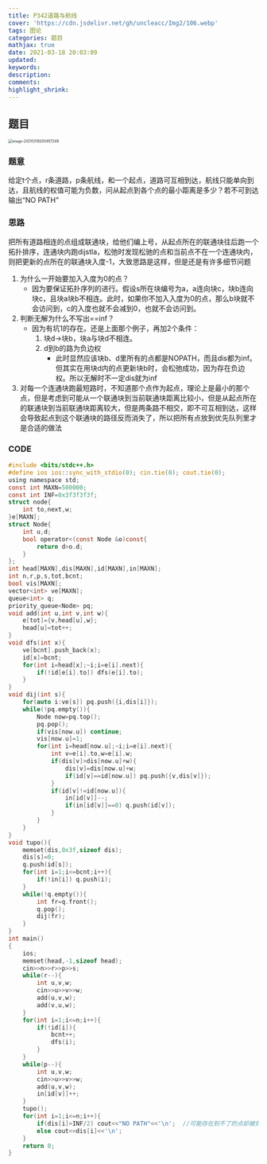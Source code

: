 ```yaml
---
title: P342道路与航线
cover: 'https://cdn.jsdelivr.net/gh/uncleacc/Img2/106.webp'
tags: 图论
categories: 题目
mathjax: true
date: 2021-03-18 20:03:09
updated: 
keywords: 
description: 
comments: 
highlight_shrink: 
---
```

##  题目

<img src="https://cdn.jsdelivr.net/gh/uncleacc/sucai_2/20210318200510.png" alt="image-20210318200457249" style="zoom:50%;" />

### 题意

给定t个点，r条道路，p条航线，和一个起点，道路可互相到达，航线只能单向到达，且航线的权值可能为负数，问从起点到各个点的最小距离是多少？若不可到达输出“NO PATH”

### 思路

把所有道路相连的点组成联通块，给他们编上号，从起点所在的联通块往后跑一个拓扑排序，连通块内跑dijstla，松弛时发现松驰的点和当前点不在一个连通块内，则把更新的点所在的联通块入度-1，大致思路是这样，但是还是有许多细节问题

1. 为什么一开始要加入入度为0的点？
   - 因为要保证拓扑序列的进行。假设s所在块编号为a，a连向块c，块b连向块c，且块a块b不相连。此时，如果你不加入入度为0的点，那么b块就不会访问到，c的入度也就不会减到0，也就不会访问到。
2. 判断无解为什么不写出==inf？
   - 因为有坑1的存在。还是上面那个例子，再加2个条件：
     1.  块d->块b，块a与块d不相连。
     2. d到b的路为负边权
        - 此时显然应该块b、d里所有的点都是NOPATH，而且dis都为inf。但其实在用块d内的点更新块b时，会松弛成功，因为存在负边权。所以无解时不一定dis就为inf
3. 对每一个连通块跑最短路时，不知道那个点作为起点，理论上是最小的那个点，但是考虑到可能从一个联通块到当前联通块距离比较小，但是从起点所在的联通块到当前联通块距离较大，但是两条路不相交，即不可互相到达，这样会导致起点到这个联通块的路径反而消失了，所以把所有点放到优先队列里才是合适的做法

### CODE

```c
#include <bits/stdc++.h>
#define ios ios::sync_with_stdio(0); cin.tie(0); cout.tie(0);
using namespace std;
const int MAXN=500000;
const int INF=0x3f3f3f3f;
struct node{
	int to,next,w;
}e[MAXN];
struct Node{
	int u,d;
	bool operator<(const Node &o)const{
		return d>o.d;
	}
};
int head[MAXN],dis[MAXN],id[MAXN],in[MAXN];
int n,r,p,s,tot,bcnt;
bool vis[MAXN];
vector<int> ve[MAXN];
queue<int> q;
priority_queue<Node> pq;
void add(int u,int v,int w){
	e[tot]={v,head[u],w};
	head[u]=tot++;
}
void dfs(int x){
	ve[bcnt].push_back(x);
	id[x]=bcnt;
	for(int i=head[x];~i;i=e[i].next){
		if(!id[e[i].to]) dfs(e[i].to);
	}
}
void dij(int s){
	for(auto i:ve[s]) pq.push({i,dis[i]});
	while(!pq.empty()){
		Node now=pq.top();
		pq.pop();
		if(vis[now.u]) continue;
		vis[now.u]=1;
		for(int i=head[now.u];~i;i=e[i].next){
			int v=e[i].to,w=e[i].w;
			if(dis[v]>dis[now.u]+w){
				dis[v]=dis[now.u]+w;
				if(id[v]==id[now.u]) pq.push({v,dis[v]});
			}
			if(id[v]!=id[now.u]){
				in[id[v]]--;
				if(in[id[v]]==0) q.push(id[v]);
			}
		}
	}
}
void tupo(){
	memset(dis,0x3f,sizeof dis);
	dis[s]=0;
	q.push(id[s]);
	for(int i=1;i<=bcnt;i++){
		if(!in[i]) q.push(i);
	}
	while(!q.empty()){
		int fr=q.front();
		q.pop();
		dij(fr);
	}
}
int main()
{
	ios;
	memset(head,-1,sizeof head);
	cin>>n>>r>>p>>s;
	while(r--){
		int u,v,w;
		cin>>u>>v>>w;
		add(u,v,w);
		add(v,u,w);
	}
	for(int i=1;i<=n;i++){
		if(!id[i]){
			bcnt++;
			dfs(i);
		}
	}
	while(p--){
		int u,v,w;
		cin>>u>>v>>w;
		add(u,v,w);
		in[id[v]]++;
	}
	tupo();
	for(int i=1;i<=n;i++){
		if(dis[i]>INF/2) cout<<"NO PATH"<<'\n';  //可能存在到不了的点却被负权边更新了
		else cout<<dis[i]<<'\n';
	}
	return 0;
}
```

